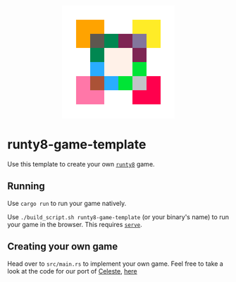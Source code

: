 <p align="center">
  <img src="https://github.com/jjant/runty8/blob/26ae9f0bb6ae243afb263386c2ec81a0293b6983/img/logo.png" alt="Runty8 Logo" />
</p>

# runty8-game-template

Use this template to create your own [`runty8`](https://github.com/jjant/runty8) game.

## Running

Use `cargo run` to run your game natively.

Use `./build_script.sh runty8-game-template` (or your binary's name) to run your game in the browser.
This requires [`serve`](https://github.com/vercel/serve).

## Creating your own game

Head over to `src/main.rs` to implement your own game.
Feel free to take a look at the code for our port of [Celeste](https://github.com/jjant/runty8/blob/425efffb2dd134eaf5f06d5e752642c6da9926c6/img/celeste.gif), [here](https://github.com/jjant/runty8/blob/425efffb2dd134eaf5f06d5e752642c6da9926c6/examples/celeste/main.rs)
